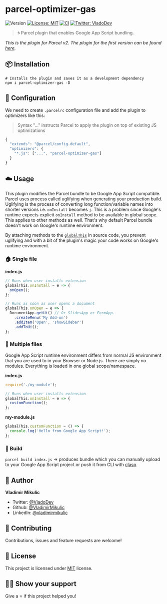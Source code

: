 # parcel-optimizer-gas

![Version](https://img.shields.io/npm/v/parcel-optimizer-gas)
[![License: MIT](https://img.shields.io/badge/License-MIT-yellow.svg)](#)
[![CI](https://github.com/VladimirMikulic/parcel-optimizer-gas/actions/workflows/CI.yml/badge.svg)](https://github.com/VladimirMikulic/parcel-optimizer-gas/actions)
[![Twitter: VladoDev](https://img.shields.io/twitter/follow/VladoDev.svg?style=social)](https://twitter.com/VladoDev)

> 🌀 Parcel plugin that enables Google App Script bundling.

_This is the plugin for Parcel v2. The plugin for the first version can be found [here](https://github.com/VladimirMikulic/parcel-plugin-gas)._

## :package: Installation

```shell
# Installs the plugin and saves it as a development dependency
npm i parcel-optimizer-gas -D
```

## 🔌 Configuration

We need to create `.parcelrc` configuration file and add the plugin to optimizers like this:

> Syntax "..." instructs Parcel to apply the plugin on top of existing JS optimizations

```js
{
  "extends": "@parcel/config-default",
  "optimizers": {
    "*.js": ["...", "parcel-optimizer-gas"]
  }
}
```

## :cloud: Usage

This plugin modifies the Parcel bundle to be Google App Script compatible.
Parcel uses process called uglifying when generating your production build.
Uglifying is the process of converting long function/variable names into shorter versions
i.e. `onInstall` becomes `j`. This is a problem since Google's runtime expects explicit
`onInstall` method to be available in global scope. This applies to other methods as well.
That's why default Parcel bundle doesn't work on Google's runtime environment.

By attaching methods to the
[`globalThis`](https://developer.mozilla.org/en-US/docs/Web/JavaScript/Reference/Global_Objects/globalThis)
in source code, you prevent uglifying and with a bit of the plugin's magic your
code works on Google's runtime environment.

### 🏠 Single file

**index.js**

```js
// Runs when user installs extension
globalThis.onInstall = e => {
  onOpen();
};

// Runs as soon as user opens a document
globalThis.onOpen = e => {
  DocumentApp.getUi() // Or SlidesApp or FormApp.
    .createMenu('My Add-on')
    .addItem('Open', 'showSidebar')
    .addToUi();
};
```

### 💫 Multiple files

Google App Script runtime environment differs from normal JS environment that you are
used to in your Browser or Node.js. There are simply no modules. Everything is loaded in one
global scope/namespace.

**index.js**

```js
require('./my-module');

// Runs when user installs extension
globalThis.onInstall = e => {
  customFunction();
};
```

**my-module.js**

```js
globalThis.customFunction = () => {
  console.log('Hello from Google App Script!');
};
```

### 🚀 Build

`parcel build index.js` -> produces bundle which you can manually upload to your Google App Script project or push it from CLI with [clasp](https://developers.google.com/apps-script/guides/clasp).

<!--## :sparkles: Run tests

The plugin uses [Jest](https://jestjs.io/) for running tests.

Jest will execute all `.test.js` files in the `test` folder.

```sh
npm test
```-->

## :man: Author

**Vladimir Mikulic**

- Twitter: [@VladoDev](https://twitter.com/VladoDev)
- Github: [@VladimirMikulic](https://github.com/VladimirMikulic)
- LinkedIn: [@vladimirmikulic](https://www.linkedin.com/in/vladimir-mikulic/)

## :handshake: Contributing

Contributions, issues and feature requests are welcome!

## :pencil: License

This project is licensed under [MIT](https://opensource.org/licenses/MIT) license.

## :man_astronaut: Show your support

Give a ⭐️ if this project helped you!
